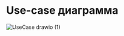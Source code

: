 # Use-case диаграмма

![UseCase drawio (1)](https://github.com/user-attachments/assets/c2b5ff8b-2deb-45e4-916d-d25b31df605e)



